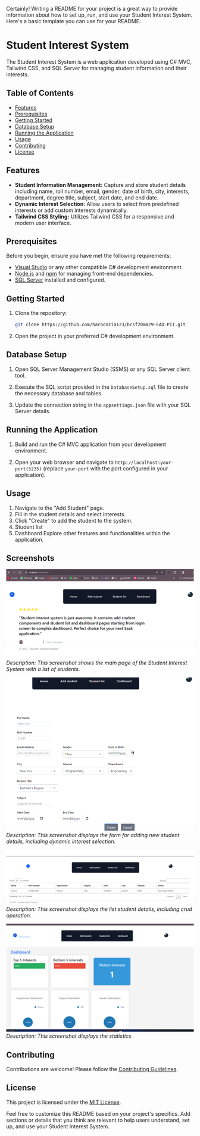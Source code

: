 Certainly! Writing a README for your project is a great way to provide information about how to set up, run, and use your Student Interest System. Here's a basic template you can use for your README:

# Student Interest System

The Student Interest System is a web application developed using C# MVC, Tailwind CSS, and SQL Server for managing student information and their interests.

## Table of Contents

- [Features](#features)
- [Prerequisites](#prerequisites)
- [Getting Started](#getting-started)
- [Database Setup](#database-setup)
- [Running the Application](#running-the-application)
- [Usage](#usage)
- [Contributing](#contributing)
- [License](#license)

## Features

- **Student Information Management:** Capture and store student details including name, roll number, email, gender, date of birth, city, interests, department, degree title, subject, start date, and end date.
- **Dynamic Interest Selection:** Allow users to select from predefined interests or add custom interests dynamically.
- **Tailwind CSS Styling:** Utilizes Tailwind CSS for a responsive and modern user interface.

## Prerequisites

Before you begin, ensure you have met the following requirements:

- [Visual Studio](https://visualstudio.microsoft.com/) or any other compatible C# development environment.
- [Node.js](https://nodejs.org/) and [npm](https://www.npmjs.com/) for managing front-end dependencies.
- [SQL Server](https://www.microsoft.com/sql-server/) installed and configured.

## Getting Started

1. Clone the repository:

   ```bash
   git clone https://github.com/haroonzia123/bcsf20m029-EAD-PII.git
   ```

2. Open the project in your preferred C# development environment.

## Database Setup

1. Open SQL Server Management Studio (SSMS) or any SQL Server client tool.

2. Execute the SQL script provided in the `DatabaseSetup.sql` file to create the necessary database and tables.

3. Update the connection string in the `appsettings.json` file with your SQL Server details.

## Running the Application

1. Build and run the C# MVC application from your development environment.

2. Open your web browser and navigate to `http://localhost:your-port(5235)` (replace `your-port` with the port configured in your application).

## Usage

1. Navigate to the "Add Student" page.
2. Fill in the student details and select interests.
3. Click "Create" to add the student to the system.
4. Student list
5. Dashboard
Explore other features and functionalities within the application.

## Screenshots

![Main Page](screenshots/home.png)
*Description: This screenshot shows the main page of the Student Interest System with a list of students.*

![Add Student Form](screenshots/addstudent.png)
*Description: This screenshot displays the form for adding new student details, including dynamic interest selection.*


![List Form](screenshots/list.png)
*Description: This screenshot displays the list student details, including crud operation.*


![Add Student Form](screenshots/dashboard.png)
*Description: This screenshot displays the statistics.*

## Contributing

Contributions are welcome! Please follow the [Contributing Guidelines](CONTRIBUTING.md).

## License

This project is licensed under the [MIT License](LICENSE).

Feel free to customize this README based on your project's specifics. Add sections or details that you think are relevant to help users understand, set up, and use your Student Interest System.
